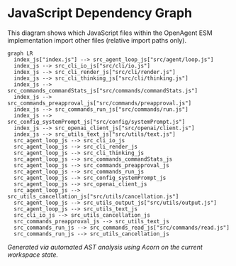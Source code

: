 # JavaScript Dependency Graph

This diagram shows which JavaScript files within the OpenAgent ESM implementation import other files (relative import paths only).

```mermaid
graph LR
  index_js["index.js"] --> src_agent_loop_js["src/agent/loop.js"]
  index_js --> src_cli_io_js["src/cli/io.js"]
  index_js --> src_cli_render_js["src/cli/render.js"]
  index_js --> src_cli_thinking_js["src/cli/thinking.js"]
  index_js --> src_commands_commandStats_js["src/commands/commandStats.js"]
  index_js --> src_commands_preapproval_js["src/commands/preapproval.js"]
  index_js --> src_commands_run_js["src/commands/run.js"]
  index_js --> src_config_systemPrompt_js["src/config/systemPrompt.js"]
  index_js --> src_openai_client_js["src/openai/client.js"]
  index_js --> src_utils_text_js["src/utils/text.js"]
  src_agent_loop_js --> src_cli_io_js
  src_agent_loop_js --> src_cli_render_js
  src_agent_loop_js --> src_cli_thinking_js
  src_agent_loop_js --> src_commands_commandStats_js
  src_agent_loop_js --> src_commands_preapproval_js
  src_agent_loop_js --> src_commands_run_js
  src_agent_loop_js --> src_config_systemPrompt_js
  src_agent_loop_js --> src_openai_client_js
  src_agent_loop_js --> src_utils_cancellation_js["src/utils/cancellation.js"]
  src_agent_loop_js --> src_utils_output_js["src/utils/output.js"]
  src_agent_loop_js --> src_utils_text_js
  src_cli_io_js --> src_utils_cancellation_js
  src_commands_preapproval_js --> src_utils_text_js
  src_commands_run_js --> src_commands_read_js["src/commands/read.js"]
  src_commands_run_js --> src_utils_cancellation_js
```

_Generated via automated AST analysis using Acorn on the current workspace state._
